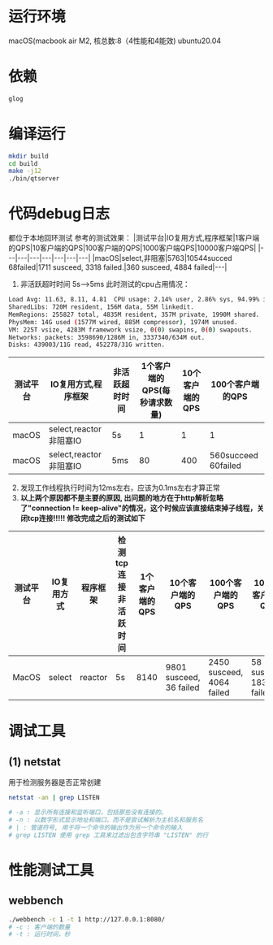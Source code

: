 # 运行环境
macOS(macbook air M2,   核总数:8（4性能和4能效)
ubuntu20.04

# 依赖
```bash
glog
```

# 编译运行
```bash
mkdir build
cd build
make -j12
./bin/qtserver
```

# 代码debug日志
都位于本地回环测试
参考的测试效果：
|测试平台|IO复用方式,程序框架|1客户端的QPS|10客户端的QPS|100客户端的QPS|1000客户端QPS|10000客户端QPS|
|---|---|---|---|---|---|---|
|macOS|select,非阻塞|5763|10544succed 68failed|1711 susceed, 3318 failed.|360 susceed, 4884 failed|---|
1. 非活跃超时时间 5s-->5ms
此时测试的cpu占用情况：
```bash
Load Avg: 11.63, 8.11, 4.81  CPU usage: 2.14% user, 2.86% sys, 94.99% idle
SharedLibs: 720M resident, 156M data, 55M linkedit.
MemRegions: 255827 total, 4835M resident, 357M private, 1990M shared.
PhysMem: 14G used (1577M wired, 885M compressor), 1974M unused.
VM: 225T vsize, 4283M framework vsize, 0(0) swapins, 0(0) swapouts.
Networks: packets: 3598690/1286M in, 3337340/634M out.
Disks: 439003/11G read, 452278/31G written.
```
|测试平台|IO复用方式,程序框架| 非活跃超时时间      | 1个客户端的QPS(每秒请求数量) |10个客户端的QPS | 100个客户端的QPS |
|---|---| -------- | -------- |-------- |-------- |
|macOS|select,reactor非阻塞IO| 5s      |    1    | 1 | 1 |
|macOS|select,reactor非阻塞IO| 5ms   |    80     | 400| 560succeed 60failed |

2. 发现工作线程执行时间为12ms左右，应该为0.1ms左右才算正常
3. **以上两个原因都不是主要的原因, 出问题的地方在于http解析忽略了"connection != keep-alive"的情况，这个时候应该直接结束掉子线程，关闭tcp连接!!!!! 修改完成之后的测试如下**

| 测试平台 | IO复用方式 | 程序框架 | 检测tcp连接非活跃时间 | 1个客户端的QPS | 10个客户端的QPS | 100个客户端的QPS | 1000个客户端的QPS |
| -------- | ---------- | -------- | --------------------- | -------------- | --------------- | ---------------- | ----------------- |
| MacOS        | select          | reactor        | 5s                     | 8140              | 9801 susceed, 36 failed               | 2450 susceed, 4064 failed                | 58 susceed, 18382 failed                 |

# 调试工具
## (1) netstat
用于检测服务器是否正常创建
```bash
netstat -an | grep LISTEN

# -a : 显示所有连接和监听端口，包括那些没有连接的。
# -n : 以数字形式显示地址和端口，而不是尝试解析为主机名和服务名
# | : 管道符号, 用于将一个命令的输出作为另一个命令的输入
# grep LISTEN 使用 grep 工具来过滤出包含字符串 "LISTEN" 的行
```

# 性能测试工具

##  webbench
```bash
./webbench -c 1 -t 1 http://127.0.0.1:8080/
# -c : 客户端的数量
# -t : 运行时间，秒
```